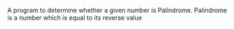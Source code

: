 A program to determine whether a given number is Palindrome.
Palindrome is a number which is equal to its reverse value
